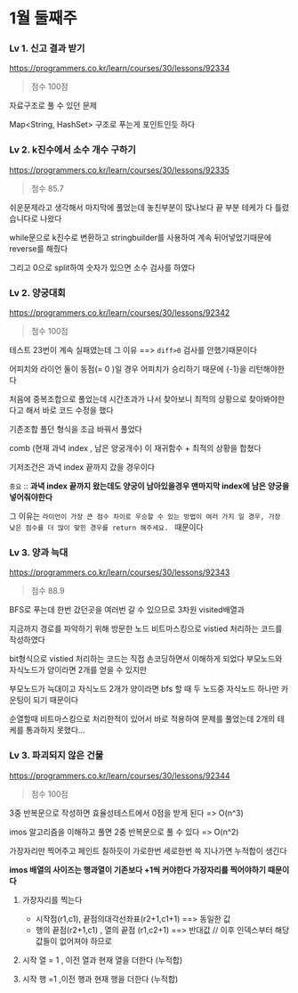 # 1월 둘째주



###  Lv 1. 신고 결과 받기

https://programmers.co.kr/learn/courses/30/lessons/92334

> 점수 100점

자료구조로 풀 수 있던 문제 

Map<String, HashSet> 구조로 푸는게 포인트인듯 하다 



### Lv 2. k진수에서 소수 개수 구하기

https://programmers.co.kr/learn/courses/30/lessons/92335

> 점수 85.7

쉬운문제라고 생각해서 마지막에 풀었는데 놓친부분이 많나보다 끝 부분 테케가 다 틀렸습니다로 나왔다

while문으로 k진수로 변환하고 stringbuilder를 사용하여 계속 뒤어넣었기때문에 reverse를 해줬다

그리고 0으로 split하여 숫자가 있으면 소수 검사를 하였다 



### Lv 2. 양궁대회

https://programmers.co.kr/learn/courses/30/lessons/92342

> 점수 100점

테스트 23번이 계속 실패였는데 그 이유 ==>  `diff>0` 검사를 안했기때문이다

어피치와 라이언 둘이 동점(= 0 )일 경우 어피치가 승리하기 때문에 {-1}을 리턴해야한다 

처음에 중복조합으로 풀었는데 시간초과가 나서 찾아보니 최적의 상황으로 찾아봐야한다고 해서 바로 코드 수정을 했다

기존조합 풀던 형식을 조금 바꿔서 풀었다 

comb (현재 과녁 index , 남은 양궁개수) 이 재귀함수 + 최적의 상황을 합쳤다

기저조건은 과녁 index 끝까지 갔을 경우이다 

`중요` :: **과녁 index 끝까지 왔는데도 양궁이 남아있을경우 맨마지막 index에 남은 양궁을 넣어줘야한다**

그 이유는 `라이언이 가장 큰 점수 차이로 우승할 수 있는 방법이 여러 가지 일 경우, 가장 낮은 점수를 더 많이 맞힌 경우를 return 해주세요. ` 때문이다



### Lv 3. 양과 늑대

https://programmers.co.kr/learn/courses/30/lessons/92343

> 점수 88.9



BFS로 푸는데 한번 갔던곳을 여러번 갈 수 있으므로 3차원 visited배열과

지금까지 경로를 파악하기 위해 방문한 노드 비트마스킹으로 vistied 처리하는 코드를 작성하였다

bit형식으로 vistied 처리하는 코드는 직접 손코딩하면서 이해하게 되었다 부모노드와 자식노드가 양이라면 2개를 얻을 수 있지만

부모노드가 늑대이고 자식노드 2개가 양이라면 bfs 할 때 두 노드중 자식노드 하나만 카운팅이 되기 때문이다 

순열할때 비트마스킹으로  처리한적이 있어서 바로 적용하여 문제를 풀었는데 2개의 테케를 통과하지 못했다...



### Lv 3. 파괴되지 않은 건물

https://programmers.co.kr/learn/courses/30/lessons/92344

> 점수 100점

3중 반복문으로 작성하면 효율성테스트에서 0점을 받게 된다 => O(n^3) 

imos 알고리즘을 이해하고 풀면 2중 반복문으로 풀 수 있다 => O(n^2)

가장자리만 찍어주고 페인트 칠하듯이 가로한번 세로한번 쓱 지나가면 누적합이 생긴다 

**imos 배열의 사이즈는 행과열이 기존보다 +1씩 커야한다 가장자리를 찍어야하기 때문이다**

1. 가장자리를 찍는다 
   - 시작점(r1,c1), 끝점의대각선좌표(r2+1,c1+1) ==> 동일한 값
   - 행의 끝점(r2+1,c1) , 열의 끝점 (r1,c2+1) ==> 반대값 // 이후 인덱스부터 해당 값들이 없어져야 하므로

2. 시작 열 = 1 , 이전 열과 현재 열을 더한다 (누적합)
3. 시작 행 =1 ,이전 행과 현재 행을 더한다 (누적합)

